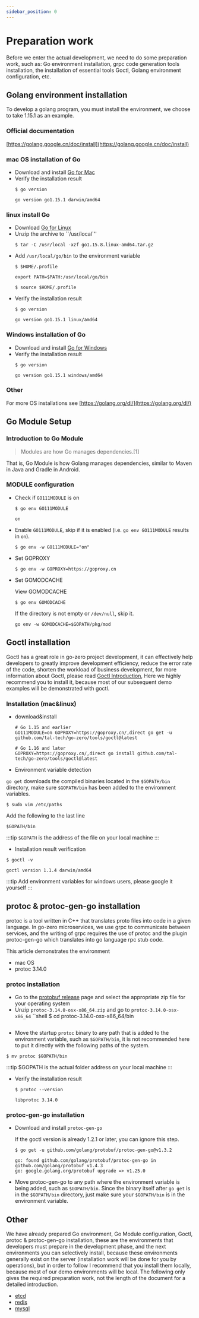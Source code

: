 ```yaml
---
sidebar_position: 0
---
```


# Preparation work

Before we enter the actual development, we need to do some preparation work, such as: Go environment installation, grpc code generation tools installation, the installation of essential tools Goctl, Golang environment configuration, etc.

## Golang environment installation

To develop a golang program, you must install the environment, we choose to take 1.15.1 as an example.

### Official documentation
[https://golang.google.cn/doc/install](https://golang.google.cn/doc/install)

### mac OS installation of Go

* Download and install [Go for Mac](https://dl.google.com/go/go1.15.1.darwin-amd64.pkg)
* Verify the installation result
    ```shell
    $ go version
    ```
    ```text
    go version go1.15.1 darwin/amd64
    ```
### linux install Go
* Download [Go for Linux](https://golang.org/dl/go1.15.8.linux-amd64.tar.gz)
* Unzip the archive to ``/usr/local`''
    ```shell
    $ tar -C /usr/local -xzf go1.15.8.linux-amd64.tar.gz
    ```
* Add `/usr/local/go/bin` to the environment variable
    ```shell
    $ $HOME/.profile
    ```
    ```shell
    export PATH=$PATH:/usr/local/go/bin
    ```
    ```shell
    $ source $HOME/.profile
    ```
* Verify the installation result
    ```shell
    $ go version
    ```
    ```text
    go version go1.15.1 linux/amd64
    ```
### Windows installation of Go
* Download and install [Go for Windows](https://golang.org/dl/go1.15.8.windows-amd64.msi)
* Verify the installation result
    ```shell
    $ go version
    ```
    ```text
    go version go1.15.1 windows/amd64
    ```

### Other

For more OS installations see [https://golang.org/dl/](https://golang.org/dl/)

## Go Module Setup

### Introduction to Go Module
> Modules are how Go manages dependencies.[1]

That is, Go Module is how Golang manages dependencies, similar to Maven in Java and Gradle in Android.

### MODULE configuration
* Check if `GO111MODULE` is on
    ```shell
    $ go env GO111MODULE
    ```
    ```text
    on
    ```
* Enable ``GO111MODULE``, skip if it is enabled (i.e. ``go env GO111MODULE`` results in ``on``).
    ```shell
    $ go env -w GO111MODULE="on"
    ```
* Set GOPROXY
    ```shell
    $ go env -w GOPROXY=https://goproxy.cn
    ```
* Set GOMODCACHE
  
    View GOMODCACHE
    ```shell
    $ go env GOMODCACHE
    ```
    If the directory is not empty or ``/dev/null``, skip it.
    ```shell
    go env -w GOMODCACHE=$GOPATH/pkg/mod
    ```
  
## Goctl installation

Goctl has a great role in go-zero project development, it can effectively help developers to greatly improve development efficiency, reduce the error rate of the code, shorten the workload of business development, for more information about Goctl, please read [Goctl Introduction](goctl.md),
Here we highly recommend you to install it, because most of our subsequent demo examples will be demonstrated with goctl.

### Installation (mac&linux)
* download&install
    ```shell
    # Go 1.15 and earlier
    GO111MODULE=on GOPROXY=https://goproxy.cn/,direct go get -u github.com/tal-tech/go-zero/tools/goctl@latest

    # Go 1.16 and later
    GOPROXY=https://goproxy.cn/,direct go install github.com/tal-tech/go-zero/tools/goctl@latest
    ```
* Environment variable detection

``go get`` downloads the compiled binaries located in the `$GOPATH/bin` directory, make sure `$GOPATH/bin` has been added to the environment variables.
```shell
$ sudo vim /etc/paths
```
Add the following to the last line
```text
$GOPATH/bin
```
:::tip
``$GOPATH`` is the address of the file on your local machine 
:::
                                                                                                                                                                                               
* Installation result verification
```shell
$ goctl -v
```
```text
goctl version 1.1.4 darwin/amd64
```
:::tip
Add environment variables for windows users, please google it yourself
:::

## protoc & protoc-gen-go installation

protoc is a tool written in C++ that translates proto files into code in a given language. In go-zero microservices, we use grpc to communicate between services, and the writing of grpc requires the use of protoc and the plugin protoc-gen-go which translates into go language rpc stub code.

This article demonstrates the environment
* mac OS
* protoc 3.14.0

### protoc installation

* Go to the [protobuf release](https://github.com/protocolbuffers/protobuf/releases) page and select the appropriate zip file for your operating system
* Unzip `protoc-3.14.0-osx-x86_64.zip` and go to `protoc-3.14.0-osx-x86_64`
    ``shell
    $ cd protoc-3.14.0-osx-x86_64/bin
    ```
* Move the startup `protoc` binary to any path that is added to the environment variable, such as `$GOPATH/bin`, it is not recommended here to put it directly with the following paths of the system.
```shell
$ mv protoc $GOPATH/bin
```
:::tip
$GOPATH is the actual folder address on your local machine
:::                                                                                                                                  
                                                                                                                                             
* Verify the installation result
    ```shell
    $ protoc --version
    ```
    ```shell
    libprotoc 3.14.0
    ```
  
### protoc-gen-go installation
* Download and install `protoc-gen-go`

  If the goctl version is already 1.2.1 or later, you can ignore this step.
    ```shell
    $ go get -u github.com/golang/protobuf/protoc-gen-go@v1.3.2
    ```
    ```text
    go: found github.com/golang/protobuf/protoc-gen-go in github.com/golang/protobuf v1.4.3
    go: google.golang.org/protobuf upgrade => v1.25.0
    ```
* Move protoc-gen-go to any path where the environment variable is being added, such as `$GOPATH/bin`. Since the binary itself after `go get` is in the `$GOPATH/bin` directory, just make sure your `$GOPATH/bin` is in the environment variable.

## Other

We have already prepared Go environment, Go Module configuration, Goctl, protoc & protoc-gen-go installation, these are the environments that developers must prepare in the development phase, and the next environments you can selectively install, because these environments generally exist on the server (installation work will be done for you by operations), but in order to follow I recommend that you install them locally, because most of our demo environments will be local. The following only gives the required preparation work, not the length of the document for a detailed introduction.

* [etcd](https://etcd.io/docs/current/rfc/v3api/)
* [redis](https://redis.io/)
* [mysql](https://www.mysql.com/)